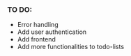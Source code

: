 ### TO DO:

- Error handling
- Add user authentication
- Add frontend
- Add more functionalities to todo-lists
